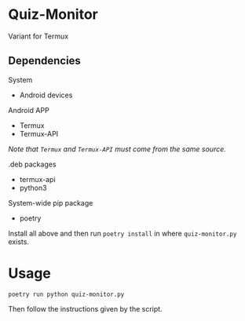 # Quiz-Monitor
Variant for Termux

## Dependencies

System 
- Android devices

Android APP
- Termux
- Termux-API

_Note that `Termux` and `Termux-API` must come from the same source._

.deb packages
- termux-api
- python3

System-wide pip package 
- poetry

Install all above and then run `poetry install` in where `quiz-monitor.py` exists.

# Usage
```shell
poetry run python quiz-monitor.py
```
Then follow the instructions given by the script.
